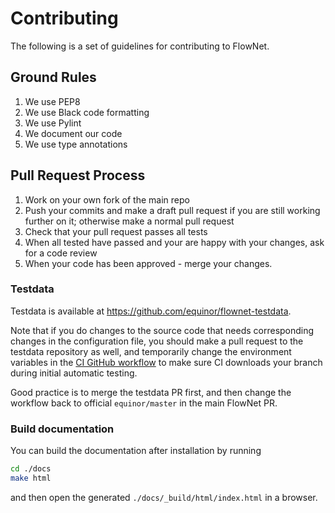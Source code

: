 # Contributing

The following is a set of guidelines for contributing to FlowNet.

## Ground Rules

1. We use PEP8
1. We use Black code formatting
1. We use Pylint
1. We document our code
1. We use type annotations

## Pull Request Process

1. Work on your own fork of the main repo
1. Push your commits and make a draft pull request if you are still working further on it; otherwise make a
   normal pull request
1. Check that your pull request passes all tests
1. When all tested have passed and your are happy with your changes, ask for a code review
1. When your code has been approved - merge your changes.

### Testdata

Testdata is available at https://github.com/equinor/flownet-testdata.

Note that if you do changes to the source code that needs corresponding
changes in the configuration file, you should make a pull request to the
testdata repository as well, and temporarily change the environment variables
in the [CI GitHub workflow](./.github/workflows/flownet.yml) to make sure
CI downloads your branch during initial automatic testing.

Good practice is to merge the testdata PR first, and then change the workflow
back to official `equinor/master` in the main FlowNet PR.

### Build documentation

You can build the documentation after installation by running
```bash
cd ./docs
make html
```
and then open the generated `./docs/_build/html/index.html` in a browser.
